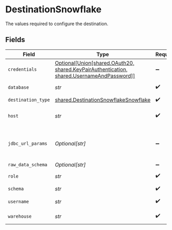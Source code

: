 # DestinationSnowflake

The values required to configure the destination.


## Fields

| Field                                                                                                                                                                                                                                           | Type                                                                                                                                                                                                                                            | Required                                                                                                                                                                                                                                        | Description                                                                                                                                                                                                                                     | Example                                                                                                                                                                                                                                         |
| ----------------------------------------------------------------------------------------------------------------------------------------------------------------------------------------------------------------------------------------------- | ----------------------------------------------------------------------------------------------------------------------------------------------------------------------------------------------------------------------------------------------- | ----------------------------------------------------------------------------------------------------------------------------------------------------------------------------------------------------------------------------------------------- | ----------------------------------------------------------------------------------------------------------------------------------------------------------------------------------------------------------------------------------------------- | ----------------------------------------------------------------------------------------------------------------------------------------------------------------------------------------------------------------------------------------------- |
| `credentials`                                                                                                                                                                                                                                   | [Optional[Union[shared.OAuth20, shared.KeyPairAuthentication, shared.UsernameAndPassword]]](../../models/shared/authorizationmethod.md)                                                                                                         | :heavy_minus_sign:                                                                                                                                                                                                                              | N/A                                                                                                                                                                                                                                             |                                                                                                                                                                                                                                                 |
| `database`                                                                                                                                                                                                                                      | *str*                                                                                                                                                                                                                                           | :heavy_check_mark:                                                                                                                                                                                                                              | Enter the name of the <a href="https://docs.snowflake.com/en/sql-reference/ddl-database.html#database-schema-share-ddl">database</a> you want to sync data into                                                                                 | AIRBYTE_DATABASE                                                                                                                                                                                                                                |
| `destination_type`                                                                                                                                                                                                                              | [shared.DestinationSnowflakeSnowflake](../../models/shared/destinationsnowflakesnowflake.md)                                                                                                                                                    | :heavy_check_mark:                                                                                                                                                                                                                              | N/A                                                                                                                                                                                                                                             |                                                                                                                                                                                                                                                 |
| `host`                                                                                                                                                                                                                                          | *str*                                                                                                                                                                                                                                           | :heavy_check_mark:                                                                                                                                                                                                                              | Enter your Snowflake account's <a href="https://docs.snowflake.com/en/user-guide/admin-account-identifier.html#using-an-account-locator-as-an-identifier">locator</a> (in the format <account_locator>.<region>.<cloud>.snowflakecomputing.com) | accountname.us-east-2.aws.snowflakecomputing.com                                                                                                                                                                                                |
| `jdbc_url_params`                                                                                                                                                                                                                               | *Optional[str]*                                                                                                                                                                                                                                 | :heavy_minus_sign:                                                                                                                                                                                                                              | Enter the additional properties to pass to the JDBC URL string when connecting to the database (formatted as key=value pairs separated by the symbol &). Example: key1=value1&key2=value2&key3=value3                                           |                                                                                                                                                                                                                                                 |
| `raw_data_schema`                                                                                                                                                                                                                               | *Optional[str]*                                                                                                                                                                                                                                 | :heavy_minus_sign:                                                                                                                                                                                                                              | The schema to write raw tables into                                                                                                                                                                                                             |                                                                                                                                                                                                                                                 |
| `role`                                                                                                                                                                                                                                          | *str*                                                                                                                                                                                                                                           | :heavy_check_mark:                                                                                                                                                                                                                              | Enter the <a href="https://docs.snowflake.com/en/user-guide/security-access-control-overview.html#roles">role</a> that you want to use to access Snowflake                                                                                      | AIRBYTE_ROLE                                                                                                                                                                                                                                    |
| `schema`                                                                                                                                                                                                                                        | *str*                                                                                                                                                                                                                                           | :heavy_check_mark:                                                                                                                                                                                                                              | Enter the name of the default <a href="https://docs.snowflake.com/en/sql-reference/ddl-database.html#database-schema-share-ddl">schema</a>                                                                                                      | AIRBYTE_SCHEMA                                                                                                                                                                                                                                  |
| `username`                                                                                                                                                                                                                                      | *str*                                                                                                                                                                                                                                           | :heavy_check_mark:                                                                                                                                                                                                                              | Enter the name of the user you want to use to access the database                                                                                                                                                                               | AIRBYTE_USER                                                                                                                                                                                                                                    |
| `warehouse`                                                                                                                                                                                                                                     | *str*                                                                                                                                                                                                                                           | :heavy_check_mark:                                                                                                                                                                                                                              | Enter the name of the <a href="https://docs.snowflake.com/en/user-guide/warehouses-overview.html#overview-of-warehouses">warehouse</a> that you want to sync data into                                                                          | AIRBYTE_WAREHOUSE                                                                                                                                                                                                                               |